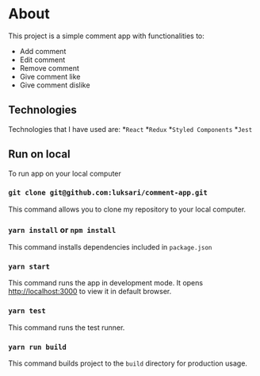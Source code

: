 # About

This project is a simple comment app with functionalities to:

* Add comment
* Edit comment
* Remove comment
* Give comment like
* Give comment dislike

## Technologies

Technologies that I have used are:
  *`React`
  *`Redux`
  *`Styled Components`
  *`Jest`

## Run on local

To run app on your local computer

### `git clone git@github.com:luksari/comment-app.git`

This command allows you to clone my repository to your local computer.

### `yarn install` or `npm install`

This command installs dependencies included in `package.json`

### `yarn start`

This command runs the app in development mode.
It opens [http://localhost:3000](http://localhost:3000) to view it in default browser.

### `yarn test`

This command runs the test runner.

### `yarn run build`

This command builds project to the `build` directory for production usage.

